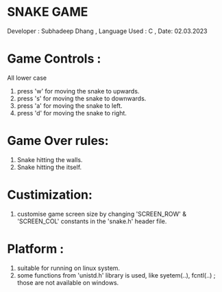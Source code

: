 # SNAKE GAME
Developer : Subhadeep Dhang ,
Language Used : C , 
Date: 02.03.2023 


# Game Controls : 
All lower case
1. press  'w' for moving the snake to upwards.
2. press  's' for moving the snake to downwards.
3. press  'a' for moving the snake to left.
4. press  'd' for moving the snake to right.


# Game Over rules:
1. Snake hitting the walls.
2. Snake hitting the itself.

# Custimization:
1. customise game screen size by changing 'SCREEN_ROW' & 'SCREEN_COL' constants in the 'snake.h' header file.


# Platform :
1. suitable for running on linux system.
2. some functions from 'unistd.h' library is used, like syetem(..), fcntl(..) ; those are not available on windows. 